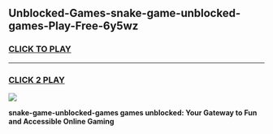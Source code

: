 
## Unblocked-Games-snake-game-unblocked-games-Play-Free-6y5wz
<h3>
<a href="https://premium76.site?title=snake-game-unblocked-games&ref=17A">CLICK TO PLAY</a></h3>
<hr>

<h3>
<a href="https://premium76.site?title=snake-game-unblocked-games&ref=17A">CLICK 2 PLAY</a>
  
</h3>

<a href="https://premium76.site?title=snake-game-unblocked-games&ref=17A"><img src="https://clearcache.store/games.png"></a>


**snake-game-unblocked-games games unblocked: Your Gateway to Fun and Accessible Online Gaming**
